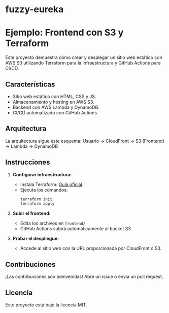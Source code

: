 # fuzzy-eureka

# Ejemplo: Frontend con S3 y Terraform

Este proyecto demuestra cómo crear y desplegar un sitio web estático con AWS S3 utilizando Terraform para la infraestructura y GitHub Actions para CI/CD.

## Características
- Sitio web estático con HTML, CSS y JS.
- Almacenamiento y hosting en AWS S3.
- Backend con AWS Lambda y DynamoDB.
- CI/CD automatizado con GitHub Actions.

## Arquitectura
La arquitectura sigue este esquema:
Usuario → CloudFront → S3 (Frontend) → Lambda → DynamoDB


## Instrucciones
1. **Configurar infraestructura:**
   - Instala Terraform: [Guía oficial](https://developer.hashicorp.com/terraform/tutorials).
   - Ejecuta los comandos:
     ```bash
     terraform init
     terraform apply
     ```
2. **Subir el frontend:**
   - Edita los archivos en `frontend/`.
   - GitHub Actions subirá automáticamente al bucket S3.

3. **Probar el despliegue:**
   - Accede al sitio web con la URL proporcionada por CloudFront o S3.

## Contribuciones
¡Las contribuciones son bienvenidas! Abre un issue o envía un pull request.

## Licencia
Este proyecto está bajo la licencia MIT.



